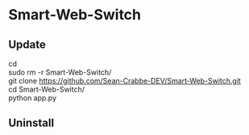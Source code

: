# Smart-Web-Switch

<h2>Update</h2>

cd <br>
sudo rm -r Smart-Web-Switch/ <br>
git clone https://github.com/Sean-Crabbe-DEV/Smart-Web-Switch.git <br>
cd Smart-Web-Switch/ <br>
python app.py <br>

<h2>Uninstall</h2>

